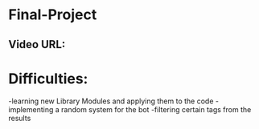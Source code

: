 # Final-Project

## Video URL:


# Difficulties:
-learning new Library Modules and applying them to the code
-implementing a random system for the bot
-filtering certain tags from the results
